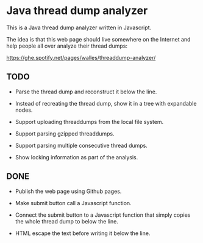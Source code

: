 # Java thread dump analyzer

This is a Java thread dump analyzer written in Javascript.

The idea is that this web page should live somewhere on the Internet
and help people all over analyze their thread dumps:

https://ghe.spotify.net/pages/walles/threaddump-analyzer/


## TODO
* Parse the thread dump and reconstruct it below the line.

* Instead of recreating the thread dump, show it in a tree with
expandable nodes.

* Support uploading threaddumps from the local file system.

* Support parsing gzipped threaddumps.

* Support parsing multiple consecutive thread dumps.

* Show locking information as part of the analysis.


## DONE
* Publish the web page using Github pages.

* Make submit button call a Javascript function.

* Connect the submit button to a Javascript function that simply
copies the whole thread dump to below the line.

* HTML escape the text before writing it below the line.
